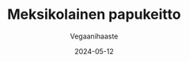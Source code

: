 ---
title: "Meksikolainen papukeitto"
image: "https://vegaanibotti.lauravuo.me/2024/05/2024-05-12_small.png"
date: 2024-05-12
receipt_url: "https://vegaanihaaste.fi/reseptit/meksikolainen-papukeitto"
author: "Vegaanihaaste"
---
